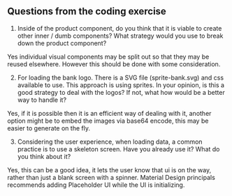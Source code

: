 ## Questions from the coding exercise

1. Inside of the product component, do you think that it is viable to create other inner / dumb components? What strategy would you use to break down the product component? 

Yes individual visual components may be split out so that they may be reused elsewhere. However this should be done with some consideration.

2. For loading the bank logo. There is a SVG file (sprite-bank.svg) and css available to use. This approach is using sprites. In your opinion, is this a good strategy to deal with the logos? If not, what how would be a better way to handle it?

Yes, if it is possible then it is an efficient way of dealing with it, another option might be to embed the images via base64 encode, this may be easier to generate on the fly.

3. Considering the user experience, when loading data, a common practice is to use a skeleton screen. Have you already use it? What do you think about it?

Yes, this can be a good idea, it lets the user know that ui is on the way, rather than just a blank screen with a spinner. Material Design principals recommends adding Placeholder UI while the UI is initializing.
